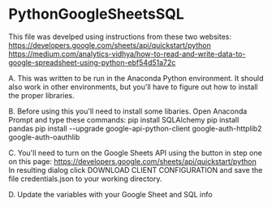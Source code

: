 # PythonGoogleSheetsSQL

This file was develped using instructions from these two websites:
    https://developers.google.com/sheets/api/quickstart/python
    https://medium.com/analytics-vidhya/how-to-read-and-write-data-to-google-spreadsheet-using-python-ebf54d51a72c

A. This was written to be run in the Anaconda Python environment. 
It should also work in other environments, but you'll have to figure out how to install the proper libraries.

B. Before using this you'll need to install some libaries. Open Anaconda Prompt and type these commands:
pip install SQLAlchemy
pip install pandas
pip install --upgrade google-api-python-client google-auth-httplib2 google-auth-oauthlib

C. You'll need to turn on the Google Sheets API using the button in step one on this page: https://developers.google.com/sheets/api/quickstart/python
  In resulting dialog click DOWNLOAD CLIENT CONFIGURATION and save the file credentials.json to your working directory. 
  
D. Update the variables with your Google Sheet and SQL info 
